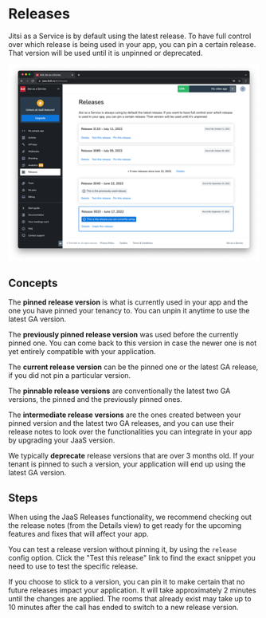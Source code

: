 # Releases

Jitsi as a Service is by default using the latest release. To have full control over which release is being used in your app, you can pin a certain release. That version will be used until it is unpinned or deprecated.

![2928](../images/36ac722-JaaS_Releases_UI_1.png "JaaS Releases UI (1).png")

## Concepts

The **pinned release version** is what is currently used in your app and the one you have pinned your tenancy to. You can unpin it anytime to use the latest GA version.

The **previously pinned release version** was used before the currently pinned one. You can come back to this version in case the newer one is not yet entirely compatible with your application.

The **current release version** can be the pinned one or the latest GA release, if you did not pin a particular version.

The **pinnable release versions** are conventionally the latest two GA versions, the pinned and the previously pinned ones.

The **intermediate release versions** are the ones created between your pinned version and the latest two GA releases, and you can use their release notes to look over the functionalities you can integrate in your app by upgrading your JaaS version.

We typically **deprecate** release versions that are over 3 months old. If your tenant is pinned to such a version, your application will end up using the latest GA version.

## Steps

When using the JaaS Releases functionality, we recommend checking out the release notes (from the Details view) to get ready for the upcoming features and fixes that will affect your app.

You can test a release version without pinning it, by using the `release` config option. Click the "Test this release" link to find the exact snippet you need to use to test the specific release.

If you choose to stick to a version, you can pin it to make certain that no future releases impact your application. It will take approximately 2 minutes until the changes are applied. The rooms that already exist may take up to 10 minutes after the call has ended to switch to a new release version.
